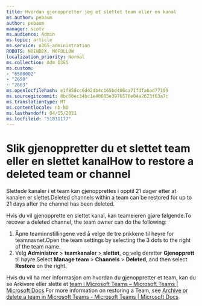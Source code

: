 ```yaml
---
title: Hvordan gjenoppretter jeg et slettet team eller en kanal
ms.author: pebaum
author: pebaum
manager: scotv
ms.audience: Admin
ms.topic: article
ms.service: o365-administration
ROBOTS: NOINDEX, NOFOLLOW
localization_priority: Normal
ms.collection: Adm_O365
ms.custom:
- "6500002"
- "2650"
- "2603"
ms.openlocfilehash: e1f858cc6d42db4c165bd406ca71fdfa6ad77199
ms.sourcegitcommit: 8bc60ec34bc1e40685e3976576e04a2623f63a7c
ms.translationtype: MT
ms.contentlocale: nb-NO
ms.lasthandoff: 04/15/2021
ms.locfileid: "51811177"
---
```

# <a name="how-to-restore-a-deleted-team-or-channel"></a><span data-ttu-id="d0b81-102">Slik gjenoppretter du et slettet team eller en slettet kanal</span><span class="sxs-lookup"><span data-stu-id="d0b81-102">How to restore a deleted team or channel</span></span>

<span data-ttu-id="d0b81-103">Slettede kanaler i et team kan gjenopprettes i opptil 21 dager etter at kanalen er slettet.</span><span class="sxs-lookup"><span data-stu-id="d0b81-103">Deleted channels within a team can be restored for up to 21 days after the channel has been deleted.</span></span>

<span data-ttu-id="d0b81-104">Hvis du vil gjenopprette en slettet kanal, kan teameieren gjøre følgende:</span><span class="sxs-lookup"><span data-stu-id="d0b81-104">To recover a deleted channel, the team owner can do the following:</span></span>

1. <span data-ttu-id="d0b81-105">Åpne teaminnstillingene ved å velge de tre prikkene til høyre for teamnavnet.</span><span class="sxs-lookup"><span data-stu-id="d0b81-105">Open the team settings by selecting the 3 dots to the right of the team name.</span></span>
2. <span data-ttu-id="d0b81-106">Velg **Administrer**  >  **teamkanaler**  >  **slettet**, og velg deretter **Gjenopprett** til høyre.</span><span class="sxs-lookup"><span data-stu-id="d0b81-106">Select **Manage team** > **Channels** > **Deleted**, and then select **Restore** on the right.</span></span>

<span data-ttu-id="d0b81-107">Hvis du vil ha mer informasjon om hvordan du gjenoppretter et team, kan du se Arkivere eller slette et [team i Microsoft Teams – Microsoft Teams | Microsoft Docs](https://docs.microsoft.com/microsoftteams/archive-or-delete-a-team#restore-a-deleted-team).</span><span class="sxs-lookup"><span data-stu-id="d0b81-107">For more information on restoring a Team, see [Archive or delete a team in Microsoft Teams - Microsoft Teams | Microsoft Docs](https://docs.microsoft.com/microsoftteams/archive-or-delete-a-team#restore-a-deleted-team).</span></span>
